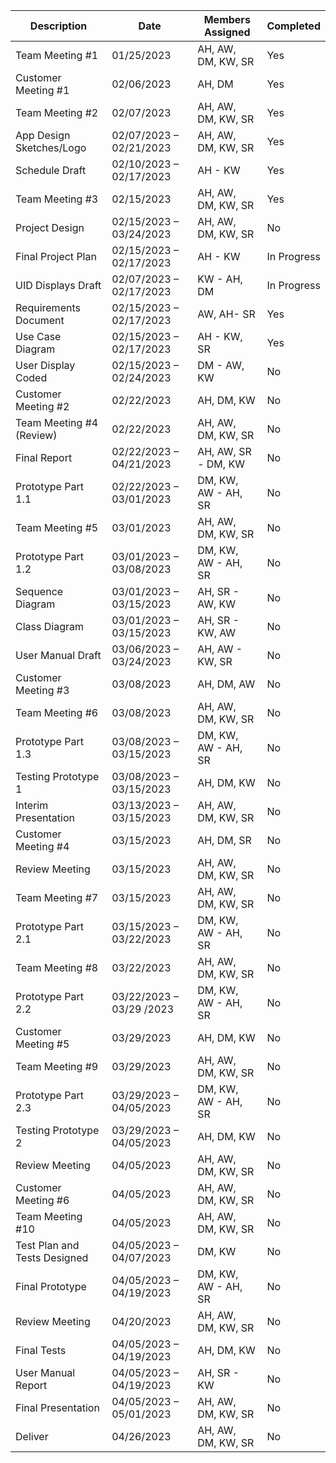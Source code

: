 |      Description      |           Date          | Members Assigned | Completed |
| --------------------- | ----------------------- | ---------------- | --------- |
|Team Meeting #1|	01/25/2023|	AH, AW, DM, KW, SR	|Yes|
|Customer Meeting #1|	02/06/2023|	AH, DM	|Yes|
|Team Meeting #2|	02/07/2023|	AH, AW, DM, KW, SR	|Yes|
|App Design Sketches/Logo|	02/07/2023 – 02/21/2023|	AH, AW, DM, KW, SR	|Yes|
|Schedule Draft	|02/10/2023 – 02/17/2023	|AH - KW	|Yes|
|Team Meeting #3	|02/15/2023|	AH, AW, DM, KW, SR	|Yes|
|Project Design	|02/15/2023 – 03/24/2023|	AH, AW, DM, KW, SR	|No|
|Final Project Plan	|02/15/2023 – 02/17/2023|	AH - KW|	In Progress|
|UID Displays Draft|02/07/2023 – 02/17/2023|	KW - AH, DM	|In Progress|
|Requirements Document|	02/15/2023 – 02/17/2023	|AW, AH- SR	|Yes|
|Use Case Diagram	|02/15/2023 – 02/17/2023|	AH - KW, SR	|Yes|
|User Display Coded|	02/15/2023 – 02/24/2023|	DM - AW, KW	|No|
|Customer Meeting #2	|02/22/2023	|AH, DM, KW	|No|
|Team Meeting #4 (Review)	|02/22/2023|	AH, AW, DM, KW, SR	|No|
|Final Report	|02/22/2023 – 04/21/2023|	AH, AW, SR - DM, KW	|No|
|Prototype Part 1.1	|02/22/2023 – 03/01/2023|	DM, KW, AW - AH, SR	|No|
|Team Meeting #5|	03/01/2023|	AH, AW, DM, KW, SR|	No|
|Prototype Part 1.2	|03/01/2023 – 03/08/2023|	DM, KW, AW - AH, SR|	No|
|Sequence Diagram	|03/01/2023 – 03/15/2023|	AH, SR - AW, KW	|No|
|Class Diagram	|03/01/2023 – 03/15/2023|	AH, SR - KW, AW	|No|
|User Manual Draft|03/06/2023 – 03/24/2023|	AH, AW - KW, SR	|No|
|Customer Meeting #3	|03/08/2023|	AH, DM, AW	|No|
|Team Meeting #6|	03/08/2023|	AH, AW, DM, KW, SR	|No|
|Prototype Part 1.3	|03/08/2023 – 03/15/2023|	DM, KW, AW - AH, SR|	No|
|Testing Prototype 1|	03/08/2023 – 03/15/2023|	AH, DM, KW	|No|
|Interim Presentation	|03/13/2023 – 03/15/2023|	AH, AW, DM, KW, SR|	No|
|Customer Meeting #4	|03/15/2023|	AH, DM, SR	|No|
|Review Meeting|	03/15/2023|	AH, AW, DM, KW, SR	|No|
|Team Meeting #7	|03/15/2023|	AH, AW, DM, KW, SR	|No|
|Prototype Part 2.1|	03/15/2023 – 03/22/2023	|DM, KW, AW - AH, SR|	No|
|Team Meeting #8|	03/22/2023|	AH, AW, DM, KW, SR	|No|
|Prototype Part 2.2	|03/22/2023 – 03/29 /2023|	DM, KW, AW - AH, SR	|No|
|Customer Meeting #5|	03/29/2023|	AH, DM, KW|	No|
|Team Meeting #9|	03/29/2023|	AH, AW, DM, KW, SR	|No|
|Prototype Part 2.3|	03/29/2023 – 04/05/2023|	DM, KW, AW - AH, SR|	No|
|Testing Prototype 2|	03/29/2023 – 04/05/2023|	AH, DM, KW	|No|
|Review Meeting	|04/05/2023|	AH, AW, DM, KW, SR	|No|
|Customer Meeting #6|	04/05/2023	|AH, AW, DM, KW, SR	|No|
|Team Meeting #10|	04/05/2023	|AH, AW, DM, KW, SR	|No|
|Test Plan and Tests Designed|	04/05/2023 – 04/07/2023|	DM, KW|	No|
|Final Prototype|	04/05/2023 – 04/19/2023|	DM, KW, AW - AH, SR	|No|
|Review Meeting|	04/20/2023	|AH, AW, DM, KW, SR	|No|
|Final Tests	|04/05/2023 – 04/19/2023|	AH, DM, KW	|No|
|User Manual Report|	04/05/2023 – 04/19/2023	|AH, SR - KW|	No|
|Final Presentation	|04/05/2023 – 05/01/2023	|AH, AW, DM, KW, SR|	No|
|Deliver	|04/26/2023|	AH, AW, DM, KW, SR|	No|

